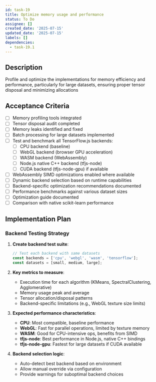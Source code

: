 ```yaml
---
id: task-19
title: Optimize memory usage and performance
status: To Do
assignee: []
created_date: '2025-07-15'
updated_date: '2025-07-15'
labels: []
dependencies:
  - task-19.1
---
```


## Description

Profile and optimize the implementations for memory efficiency and performance, particularly for large datasets, ensuring proper tensor disposal and minimizing allocations

## Acceptance Criteria

- [ ] Memory profiling tools integrated
- [ ] Tensor disposal audit completed
- [ ] Memory leaks identified and fixed
- [ ] Batch processing for large datasets implemented
- [ ] Test and benchmark all TensorFlow.js backends:
  - [ ] CPU backend (baseline)
  - [ ] WebGL backend (browser GPU acceleration)
  - [ ] WASM backend (WebAssembly)
  - [ ] Node.js native C++ backend (tfjs-node)
  - [ ] CUDA backend (tfjs-node-gpu) if available
- [ ] WebAssembly SIMD optimizations enabled where available
- [ ] Dynamic backend selection based on runtime capabilities
- [ ] Backend-specific optimization recommendations documented
- [ ] Performance benchmarks against various dataset sizes
- [ ] Optimization guide documented
- [ ] Comparison with native scikit-learn performance

## Implementation Plan

### Backend Testing Strategy

1. **Create backend test suite**:

   ```typescript
   // Test each backend with same datasets
   const backends = ['cpu', 'webgl', 'wasm', 'tensorflow'];
   const datasets = [small, medium, large];
   ```

2. **Key metrics to measure**:
   - Execution time for each algorithm (KMeans, SpectralClustering, Agglomerative)
   - Memory usage peak and average
   - Tensor allocation/disposal patterns
   - Backend-specific limitations (e.g., WebGL texture size limits)

3. **Expected performance characteristics**:
   - **CPU**: Most compatible, baseline performance
   - **WebGL**: Fast for parallel operations, limited by texture memory
   - **WASM**: Good for CPU-intensive ops, benefits from SIMD
   - **tfjs-node**: Best performance in Node.js, native C++ bindings
   - **tfjs-node-gpu**: Fastest for large datasets if CUDA available

4. **Backend selection logic**:
   - Auto-detect best backend based on environment
   - Allow manual override via configuration
   - Provide warnings for suboptimal backend choices

